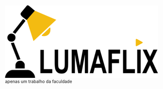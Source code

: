 ![preview](https://raw.githubusercontent.com/AlexandreHilario/Lumaflix/main/images/lumaflix2-logo.png)
apenas um trabalho da faculdade
